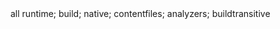 

  <ItemGroup>
    <PackageReference Include="Microsoft.AspNetCore.Authentication.JwtBearer" Version="8.0.13" />
    <PackageReference Include="Microsoft.AspNetCore.Identity.EntityFrameworkCore" Version="8.0.13" />
    <PackageReference Include="Microsoft.EntityFrameworkCore.SqlServer" Version="8.0.13" />
    <PackageReference Include="Microsoft.EntityFrameworkCore.Tools" Version="8.0.13">
      <PrivateAssets>all</PrivateAssets>
      <IncludeAssets>runtime; build; native; contentfiles; analyzers; buildtransitive</IncludeAssets>
    </PackageReference>
    <PackageReference Include="Swashbuckle.AspNetCore" Version="6.6.2" />
  </ItemGroup>


